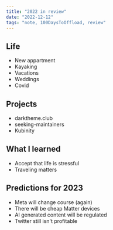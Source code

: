 ```yaml
---
title: "2022 in review"
date: "2022-12-12"
tags: "note, 100DaysToOffload, review"
---
```


## Life

* New appartment
* Kayaking
* Vacations
* Weddings
* Covid

## Projects

* darktheme.club
* seeking-maintainers
* Kubinity

## What I learned

* Accept that life is stressful
* Traveling matters

## Predictions for 2023

* Meta will change course (again)
* There will be cheap Matter devices
* AI generated content will be regulated
* Twitter still isn't profitable
